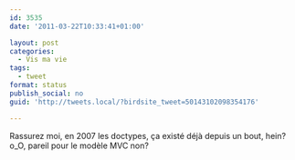 ```yaml
---
id: 3535
date: '2011-03-22T10:33:41+01:00'

layout: post
categories:
  - Vis ma vie
tags:
  - tweet
format: status
publish_social: no
guid: 'http://tweets.local/?birdsite_tweet=50143102098354176'

---
```


Rassurez moi, en 2007 les doctypes, ça existé déjà depuis un bout, hein? o\_O, pareil pour le modèle MVC non?